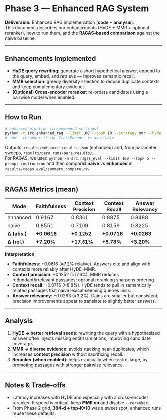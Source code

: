 # Phase 3 — Enhanced RAG System

**Deliverable:** Enhanced RAG implementation (**code + analysis**).  
This document describes our enhancements (HyDE + MMR + optional reranker), how to run them, and the **RAGAS-based comparison** against the naive baseline.

---

## Enhancements Implemented
- **HyDE query rewriting**: generate a short hypothetical answer, append to the query, embed, and retrieve — improves semantic recall.
- **MMR selection**: greedy diversity selection to reduce duplicate contexts and keep complementary evidence.
- **(Optional) Cross-encoder reranker**: re-orders candidates using a pairwise model when enabled.

---

## How to Run
```bash
# enhanced pipeline (recommended settings)
python -m src.enhanced_rag --limit 100 --topk 10 --strategy mmr --hyde --prompt instruction
# add --reranker if the CrossEncoder is available
```

Outputs: `results/enhanced_results.json` (enhanced) and, from parameter sweeps, `results/para_runs/para_results/…`.  
For RAGAS, we used `python -m src.ragas_eval --limit 100 --topk 5 --prompt instruction` and then compared **naive** vs **enhanced** in `results/ragas_eval/summary_compare.csv`.

---

## RAGAS Metrics (mean)

| Mode      | Faithfulness | Context Precision | Context Recall | Answer Relevancy |
|-----------|--------------|-------------------|----------------|------------------|
| enhanced  | 0.9167 | 0.8361        | 0.8875     | 0.8488       |
| naive     | 0.8551 | 0.7109        | 0.8159     | 0.8225       |
| **Δ (abs.)** | **+0.0616** | **+0.1252**       | **+0.0716**    | **+0.0263**      |
| **Δ (rel.)** | **+7.20%** | **+17.61%**      | **+8.78%**   | **+3.20%**     |

**Interpretation**
- **Faithfulness**: +0.0616 (≈7.2% relative). Answers cite and align with contexts more reliably after HyDE+MMR.
- **Context precision**: +0.1252 (≈17.6%). MMR reduces redundant/irrelevant passages; optional reranking sharpens ordering.
- **Context recall**: +0.0716 (≈8.8%). HyDE tends to pull in semantically related passages that naive lexical-seeming queries miss.
- **Answer relevancy**: +0.0263 (≈3.2%). Gains are smaller but consistent; precision improvements appear to translate to slightly better answers.

---

## Analysis
1. **HyDE → better retrieval seeds**: rewriting the query with a hypothesized answer often injects missing entities/relations, improving candidate coverage.
2. **MMR → diverse evidence**: avoids stacking near-duplicates, which increases **context precision** without sacrificing recall.
3. **Reranker (when enabled)**: helps especially when `topk` is large, by promoting passages with stronger pairwise relevance.

---

## Notes & Trade-offs
- Latency increases with HyDE and especially with a cross-encoder reranker. If speed is critical, keep **MMR on** and disable `--reranker`.
- From Phase 2 grid, **384‑d + top‑K=10** was a sweet spot; enhanced runs reuse these defaults.